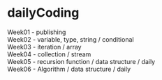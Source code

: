 # dailyCoding
Week01 - publishing    
Week02 - variable, type, string / conditional  
Week03 - iteration / array     
Week04 - collection / stream   
Week05 - recursion function / data structure / daily  
Week06 - Algorithm / data structure / daily 

